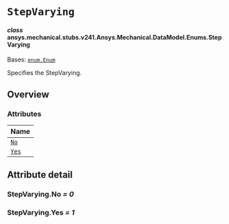 # `StepVarying`

<a id="ansys.mechanical.stubs.v241.Ansys.Mechanical.DataModel.Enums.StepVarying"></a>

#### *class* ansys.mechanical.stubs.v241.Ansys.Mechanical.DataModel.Enums.StepVarying

Bases: [`enum.Enum`](https://docs.python.org/3/library/enum.html#enum.Enum)

Specifies the StepVarying.

<!-- !! processed by numpydoc !! -->

<a id="overview"></a>

## Overview

### Attributes

| Name |
| --------------------------- |
| [`No`](#StepVarying.No) |
| [`Yes`](#StepVarying.Yes) |

<a id="attribute-detail"></a>

## Attribute detail

<a id="StepVarying.No"></a>

### StepVarying.No *= 0*

<a id="StepVarying.Yes"></a>

### StepVarying.Yes *= 1*


